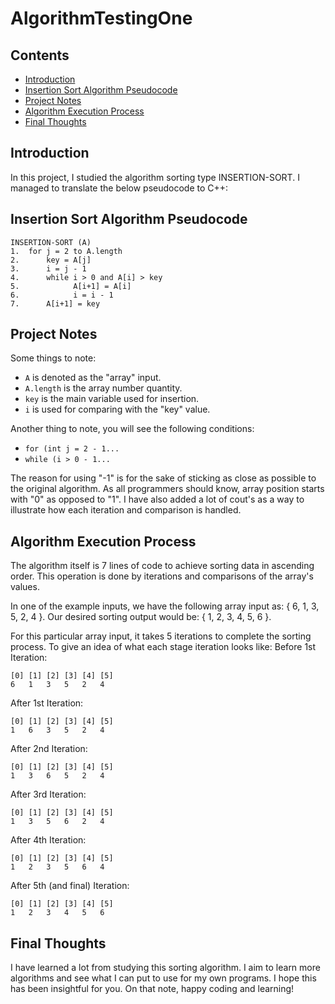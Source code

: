 # AlgorithmTestingOne

## Contents

- [Introduction](#introduction)
- [Insertion Sort Algorithm Pseudocode](#Insertion-Sort-Algorithm-Pseudocode)
- [Project Notes](#Project-Notes)
- [Algorithm Execution Process](#Algorithm-Execution-Process)
- [Final Thoughts](#Final-Thoughts)

## Introduction

In this project, I studied the algorithm sorting type INSERTION-SORT. I managed to translate the below pseudocode to C++:

## Insertion Sort Algorithm Pseudocode

```
INSERTION-SORT (A)
1.  for j = 2 to A.length
2.      key = A[j]
3.      i = j - 1
4.      while i > 0 and A[i] > key
5.            A[i+1] = A[i]
6.            i = i - 1
7.      A[i+1] = key
```

## Project Notes

Some things to note:
- `A` is denoted as the "array" input.
- `A.length` is the array number quantity.
- `key` is the main variable used for insertion.
- `i` is used for comparing with the "key" value.

Another thing to note, you will see the following conditions:
- `for (int j = 2 - 1...`
- `while (i > 0 - 1...`

The reason for using "-1" is for the sake of sticking as close as possible to the original algorithm. As all programmers should know, array position starts with "0" as opposed to "1". I have also added a lot of cout's as a way to illustrate how each iteration and comparison is handled.

## Algorithm Execution Process

The algorithm itself is 7 lines of code to achieve sorting data in ascending order. This operation is done by iterations and comparisons of the array's values.

In one of the example inputs, we have the following array input as: { 6, 1, 3, 5, 2, 4 }.
Our desired sorting output would be: { 1, 2, 3, 4, 5, 6 }.

For this particular array input, it takes 5 iterations to complete the sorting process. To give an idea of what each stage iteration looks like:
Before 1st Iteration:
```
[0] [1] [2] [3] [4] [5]
6   1   3   5   2   4
```

After 1st Iteration:
```
[0] [1] [2] [3] [4] [5]
1   6   3   5   2   4
```

After 2nd Iteration:
```
[0] [1] [2] [3] [4] [5]
1   3   6   5   2   4
```

After 3rd Iteration:
```
[0] [1] [2] [3] [4] [5]
1   3   5   6   2   4
```

After 4th Iteration:
```
[0] [1] [2] [3] [4] [5]
1   2   3   5   6   4
```

After 5th (and final) Iteration:
```
[0] [1] [2] [3] [4] [5]
1   2   3   4   5   6
```

## Final Thoughts

I have learned a lot from studying this sorting algorithm. I aim to learn more algorithms and see what I can put to use for my own programs. I hope this has been insightful for you. On that note, happy coding and learning!
